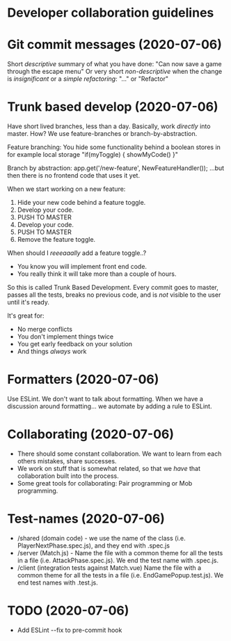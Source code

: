# Developer collaboration guidelines

# Git commit messages (2020-07-06)
Short _descriptive_ summary of what you have done: "Can now save a game through the escape menu"
Or very short _non-descriptive_ when the change is _insignificant_ or a _simple refactoring_: "..." or "Refactor"

# Trunk based develop (2020-07-06)
Have short lived branches, less than a day. Basically, work _directly_ into master.
How? We use feature-branches or branch-by-abstraction.

Feature branching:
    You hide some functionality behind a boolean stores in for example local storage
    "if(myToggle) { showMyCode() }"

Branch by abstraction:
    app.get('/new-feature', NewFeatureHandler());
    ...but then there is no frontend code that uses it yet.

When we start working on a new feature:
1. Hide your new code behind a feature toggle.
1. Develop your code.
1. PUSH TO MASTER
1. Develop your code.
1. PUSH TO MASTER
1. Remove the feature toggle.

When should I _reeeaaally_ add a feature toggle..?
- You know you will implement front end code.
- You really think it will take more than a couple of hours.

So this is called Trunk Based Development.
Every commit goes to master, passes all the tests, breaks no previous code, and is _not_ visible to the user until it's ready.

It's great for:
- No merge conflicts
- You don't implement things twice
- You get early feedback on your solution
- And things _always_ work

# Formatters (2020-07-06)
Use ESLint. We don't want to talk about formatting. When we have a discussion around formatting... we automate by adding a rule to ESLint.

# Collaborating (2020-07-06)
- There should some constant collaboration. We want to learn from each others mistakes, share successes.
- We work on stuff that is somewhat related, so that we _have_ that collaboration built into the process.
- Some great tools for collaborating: Pair programming or Mob programming.

# Test-names (2020-07-06)
- /shared (domain code) - we use the name of the class (i.e. PlayerNextPhase.spec.js), and they end with .spec.js
- /server (Match.js) - Name the file with a common theme for all the tests in a file (i.e. AttackPhase.spec.js). We end the test name with .spec.js.
- /client (integration tests against Match.vue) Name the file with a common theme for all the tests in a file (i.e. EndGamePopup.test.js). We end test names with .test.js.

# TODO (2020-07-06)
- Add ESLint --fix to pre-commit hook
